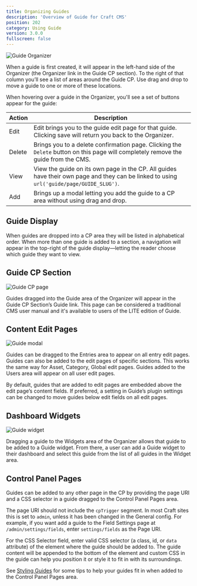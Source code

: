 ```yaml
---
title: Organizing Guides
description: 'Overview of Guide for Craft CMS'
position: 202
category: Using Guide
version: 3.0.0
fullscreen: false
---
```


![Guide Organizer](https://assets.wbrowar.com/guide/img/guide-organizer.png)

When a guide is first created, it will appear in the left-hand side of the Organizer (the Organizer link in the Guide CP section). To the right of that column you’ll see a list of areas around the Guide CP. Use drag and drop to move a guide to one or more of these locations.

When hovering over a guide in the Organizer, you'll see a set of buttons appear for the guide:

| Action | Description |
| --- | --- |
| Edit | Edit brings you to the guide edit page for that guide. Clicking save will return you back to the Organizer. |
| Delete | Brings you to a delete confirmation page. Clicking the `Delete` button on this page will completely remove the guide from the CMS. |
| View | View the guide on its own page in the CP. All guides have their own page and they can be linked to using `url('guide/page/GUIDE_SLUG')`. |
| Add | Brings up a modal letting you add the guide to a CP area without using drag and drop. |

## Guide Display

When guides are dropped into a CP area they will be listed in alphabetical order. When more than one guide is added to a section, a navigation will appear in the top-right of the guide display—letting the reader choose which guide they want to view.

## Guide CP Section

![Guide CP page](https://assets.wbrowar.com/guide/img/guide-overview.png)

Guides dragged into the Guide area of the Organizer will appear in the Guide CP Section’s Guide link. This page can be considered a traditional CMS user manual and it's available to users of the LITE edition of Guide.

## Content Edit Pages

![Guide modal](https://assets.wbrowar.com/guide/img/guide-modal.png)

Guides can be dragged to the Entries area to appear on all entry edit pages. Guides can also be added to the edit pages of specific sections. This works the same way for Asset, Category, Global edit pages. Guides added to the Users area will appear on all user edit pages.

By default, guides that are added to edit pages are embedded above the edit page’s content fields. If preferred, a setting in Guide’s plugin settings can be changed to move guides below edit fields on all edit pages.

## Dashboard Widgets

![Guide widget](https://assets.wbrowar.com/guide/img/guide-dashboard.png)

Dragging a guide to the Widgets area of the Organizer allows that guide to be added to a Guide widget. From there, a user can add a Guide widget to their dashboard and select this guide from the list of all guides in the Widget area.

## Control Panel Pages

Guides can be added to any other page in the CP by providing the page URI and a CSS selector in a guide dragged to the Control Panel Pages area.

<alert type="info">The page URI should not include the `cpTrigger` segment. In most Craft sites this is set to `admin`, unless it has been changed in the General config. For example, if you want add a guide to the Field Settings page at `/admin/settings/fields`, enter `settings/fields` as the Page URI.</alert>

For the CSS Selector field, enter valid CSS selector (a class, id, or `data` attribute) of the element where the guide should be added to. The guide content will be appended to the bottom of the element and custom CSS in the guide can help you position it or style it to fit in with its surroundings.

See [Styling Guides](/styling-guides) for some tips to help your guides fit in when added to the Control Panel Pages area.